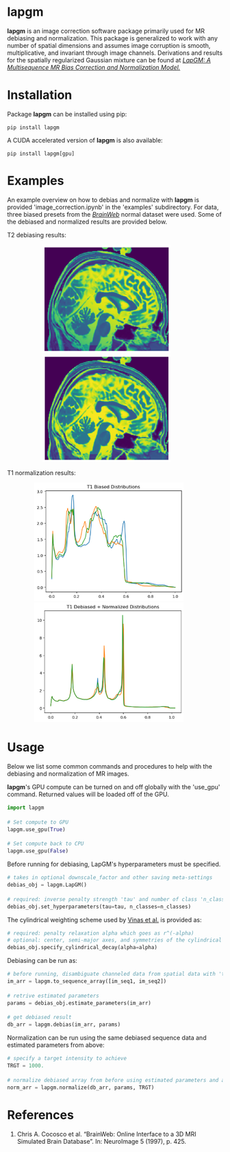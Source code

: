 # lapgm

**lapgm** is an image correction software package primarily used for MR debiasing and normalization. This package is generalized to work with any number of spatial dimensions and assumes image corruption is smooth, multiplicative, and invariant through image channels. Derivations and results for the spatially regularized Gaussian mixture can be found at [*LapGM: A Multisequence MR Bias Correction and Normalization Model.*](https://arxiv.org)

# Installation

Package **lapgm** can be installed using pip:
```
pip install lapgm
```
A CUDA accelerated version of **lapgm** is also available:
```
pip install lapgm[gpu]
```

# Examples

An example overview on how to debias and normalize with **lapgm** is provided 'image_correction.ipynb' in the 'examples' subdirectory. For data, three biased presets from the [*BrainWeb*](https://brainweb.bic.mni.mcgill.ca/) normal dataset were used. Some of the debiased and normalized results are provided below.

T2 debiasing results:
<p align="center">
  <img width="300" src="https://github.com/lucianoAvinas/lapgm/raw/main/images/t2_biased.png">
  &nbsp;&nbsp;&nbsp;&nbsp;&nbsp;&nbsp;&nbsp;&nbsp;&nbsp;
  <img width="300" src="https://github.com/lucianoAvinas/lapgm/raw/main/images/t2_debiased.png">
  &nbsp;&nbsp;&nbsp;&nbsp;&nbsp;&nbsp;&nbsp;&nbsp;&nbsp;
</p>


T1 normalization results:
<p align="center">
  <img width="350" src="https://github.com/lucianoAvinas/lapgm/raw/main/images/biased_data.png">
  &nbsp;&nbsp;&nbsp;&nbsp;&nbsp;&nbsp;
  <img width="350" src="https://github.com/lucianoAvinas/lapgm/raw/main/images/normalized_data.png">
  &nbsp;&nbsp;&nbsp;&nbsp;&nbsp;&nbsp;
</p>

# Usage

Below we list some common commands and procedures to help with the debiasing and normalization of MR images.

**lapgm**'s GPU compute can be turned on and off globally with the 'use_gpu' command. Returned values will be loaded off of the GPU.
```python
import lapgm

# Set compute to GPU
lapgm.use_gpu(True)

# Set compute back to CPU
lapgm.use_gpu(False)
```

Before running for debiasing, LapGM's hyperparameters must be specified. 
```python
# takes in optional downscale_factor and other saving meta-settings
debias_obj = lapgm.LapGM()

# required: inverse penalty strength 'tau' and number of class 'n_classes'
debias_obj.set_hyperparameters(tau=tau, n_classes=n_classes)
```

The cylindrical weighting scheme used by [Vinas et al.](https://arxiv.org) is provided as:
```python
# required: penalty relaxation alpha which goes as r^(-alpha)
# optional: center, semi-major axes, and symmetries of the cylindrical ellipse
debias_obj.specify_cylindrical_decay(alpha=alpha)
```

Debiasing can be run as:
```python
# before running, disambiguate channeled data from spatial data with 'to_sequence array'
im_arr = lapgm.to_sequence_array([im_seq1, im_seq2])

# retrive estimated parameters
params = debias_obj.estimate_parameters(im_arr)

# get debiased result
db_arr = lapgm.debias(im_arr, params)
```

Normalization can be run using the same debiased sequence data and estimated parameters from above:
```python
# specify a target intensity to achieve
TRGT = 1000.

# normalize debiased array from before using estimated parameters and a target intensity
norm_arr = lapgm.normalize(db_arr, params, TRGT)
```

# References
1. Chris A. Cocosco et al. “BrainWeb: Online Interface to a 3D MRI Simulated Brain Database”. In: NeuroImage 5 (1997), p. 425.